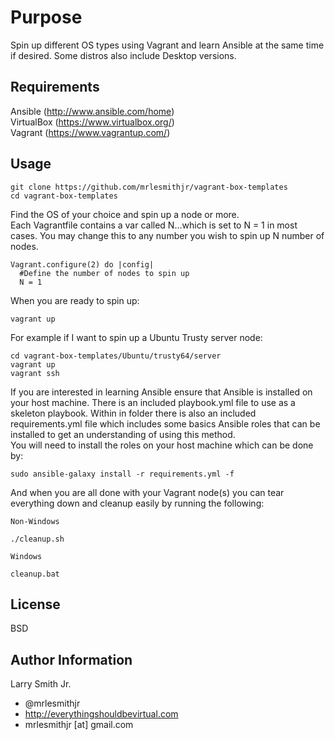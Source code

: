 Purpose
=======

Spin up different OS types using Vagrant and learn Ansible at the same time if desired. Some distros also
include Desktop versions.

Requirements
------------

Ansible (http://www.ansible.com/home)  
VirtualBox (https://www.virtualbox.org/)  
Vagrant (https://www.vagrantup.com/)

Usage
-----

````
git clone https://github.com/mrlesmithjr/vagrant-box-templates
cd vagrant-box-templates
````
Find the OS of your choice and spin up a node or more.  
Each Vagrantfile contains a var called N...which is set to N = 1
in most cases. You may change this to any number you wish to spin up
N number of nodes.
````
Vagrant.configure(2) do |config|
  #Define the number of nodes to spin up
  N = 1
````
When you are ready to spin up:
````
vagrant up
````
For example if I want to spin up a Ubuntu Trusty server node:  
````
cd vagrant-box-templates/Ubuntu/trusty64/server
vagrant up
vagrant ssh
````
If you are interested in learning Ansible ensure that Ansible is installed on your host machine. There is an included playbook.yml file to use as a skeleton playbook. Within in folder there is also an included requirements.yml file which includes some basics Ansible roles that can be installed to get an understanding of using this method.  
You will need to install the roles on your host machine which can be done by:
````
sudo ansible-galaxy install -r requirements.yml -f
````
And when you are all done with your Vagrant node(s) you can tear everything down
and cleanup easily by running the following:

`Non-Windows`
```
./cleanup.sh
```
`Windows`
```
cleanup.bat
```

License
-------

BSD

Author Information
------------------

Larry Smith Jr.
- @mrlesmithjr
- http://everythingshouldbevirtual.com
- mrlesmithjr [at] gmail.com
